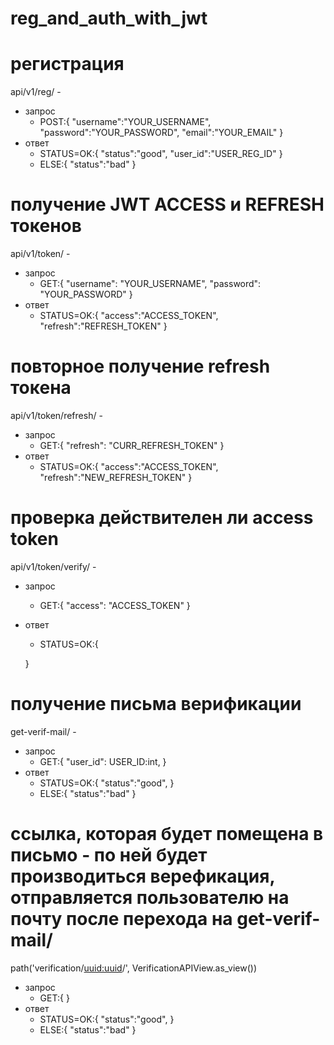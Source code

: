 # reg_and_auth_with_jwt
# регистрация
api/v1/reg/ - 
  - запрос
    - POST:{
      "username":"YOUR_USERNAME",
      "password":"YOUR_PASSWORD",
      "email":"YOUR_EMAIL"
    }
  - ответ
    - STATUS=OK:{
      "status":"good",
      "user_id":"USER_REG_ID"
    }
    - ELSE:{
      "status":"bad"
    }
    
# получение JWT ACCESS и REFRESH токенов
api/v1/token/ - 
  - запрос
    - GET:{
      "username": "YOUR_USERNAME",
      "password": "YOUR_PASSWORD"
    }
  - ответ
    - STATUS=OK:{
      "access":"ACCESS_TOKEN",
      "refresh":"REFRESH_TOKEN"
    }


# повторное получение refresh токена
api/v1/token/refresh/ -
  - запрос
    - GET:{
      "refresh": "CURR_REFRESH_TOKEN"
    }
  - ответ
    - STATUS=OK:{
      "access":"ACCESS_TOKEN",
      "refresh":"NEW_REFRESH_TOKEN"
    }

# проверка действителен ли access token
api/v1/token/verify/ - 
  - запрос
    - GET:{
      "access": "ACCESS_TOKEN"
    }
  - ответ
    - STATUS=OK:{
    
    }
  
# получение письма верификации
get-verif-mail/ -
  - запрос
    - GET:{
      "user_id": USER_ID:int,
    }
  - ответ
    - STATUS=OK:{
      "status":"good",
    }
    - ELSE:{
      "status":"bad"
    }
# ссылка, которая будет помещена в письмо - по ней будет производиться верефикация, отправляется пользователю на почту после перехода на get-verif-mail/
path('verification/<uuid:uuid>/', VerificationAPIView.as_view())
  - запрос
    - GET:{
    }
  - ответ
    - STATUS=OK:{
      "status":"good",
    }
    - ELSE:{
      "status":"bad"
    }
